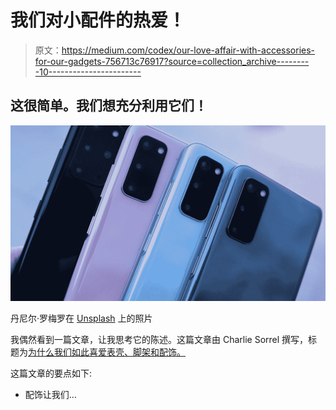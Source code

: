 # 我们对小配件的热爱！

> 原文：<https://medium.com/codex/our-love-affair-with-accessories-for-our-gadgets-756713c76917?source=collection_archive---------10----------------------->

## 这很简单。我们想充分利用它们！

![](img/bd651e3995d3d386362760304731386a.png)

丹尼尔·罗梅罗在 [Unsplash](https://unsplash.com?utm_source=medium&utm_medium=referral) 上的照片

我偶然看到一篇文章，让我思考它的陈述。这篇文章由 Charlie Sorrel 撰写，标题为[为什么我们如此喜爱表壳、脚架和配饰。](https://www.lifewire.com/why-we-love-cases-stands-and-accessories-so-much-5220019)

这篇文章的要点如下:

*   配饰让我们…